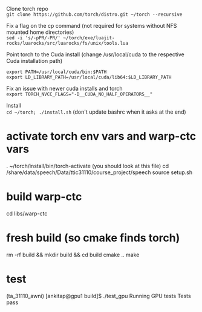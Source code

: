 Clone torch repo  
`git clone https://github.com/torch/distro.git ~/torch --recursive`

Fix a flag on the cp command (not required for systems without NFS mounted home directories)  
`sed -i 's/-pPR/-PR/' ~/torch/exe/luajit-rocks/luarocks/src/luarocks/fs/unix/tools.lua`

Point torch to the Cuda install (change /usr/local/cuda to the respective Cuda installation path)
```
export PATH=/usr/local/cuda/bin:$PATH
export LD_LIBRARY_PATH=/usr/local/cuda/lib64:$LD_LIBRARY_PATH
```

Fix an issue with newer cuda installs and torch  
`export TORCH_NVCC_FLAGS="-D__CUDA_NO_HALF_OPERATORS__"`

Install  
`cd ~/torch; ./install.sh` (don't update bashrc when it asks at the end)

# activate torch env vars and warp-ctc vars
. ~/torch/install/bin/torch-activate (you should look at this file)
cd /share/data/speech/Data/ttic31110/course_project/speech
source setup.sh

# build warp-ctc
cd libs/warp-ctc
# fresh build (so cmake finds torch)
rm -rf build && mkdir build && cd build
cmake ..
make

# test
(ta_31110_awni) [ankitap@gpu1 build]$ ./test_gpu
Running GPU tests
Tests pass
